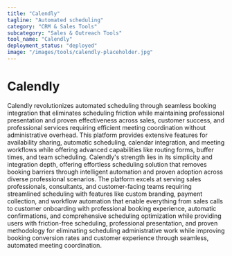 ```yaml
---
title: "Calendly"
tagline: "Automated scheduling"
category: "CRM & Sales Tools"
subcategory: "Sales & Outreach Tools"
tool_name: "Calendly"
deployment_status: "deployed"
image: "/images/tools/calendly-placeholder.jpg"
---
```


# Calendly

Calendly revolutionizes automated scheduling through seamless booking integration that eliminates scheduling friction while maintaining professional presentation and proven effectiveness across sales, customer success, and professional services requiring efficient meeting coordination without administrative overhead. This platform provides extensive features for availability sharing, automatic scheduling, calendar integration, and meeting workflows while offering advanced capabilities like routing forms, buffer times, and team scheduling. Calendly's strength lies in its simplicity and integration depth, offering effortless scheduling solution that removes booking barriers through intelligent automation and proven adoption across diverse professional scenarios. The platform excels at serving sales professionals, consultants, and customer-facing teams requiring streamlined scheduling with features like custom branding, payment collection, and workflow automation that enable everything from sales calls to customer onboarding with professional booking experience, automatic confirmations, and comprehensive scheduling optimization while providing users with friction-free scheduling, professional presentation, and proven methodology for eliminating scheduling administrative work while improving booking conversion rates and customer experience through seamless, automated meeting coordination.